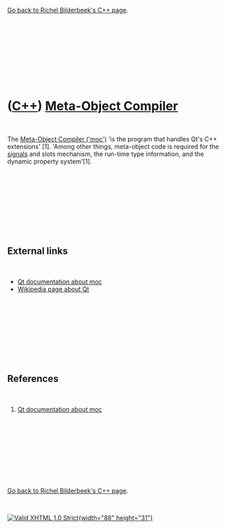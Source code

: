 

[Go back to Richel Bilderbeek's C++ page](Cpp.htm).

 

 

 

 

 

([C++](Cpp.htm)) [Meta-Object Compiler](CppMoc.htm)
===================================================

 

The [Meta-Object Compiler ('moc')](CppMoc.htm) 'is the program that
handles Qt's C++ extensions' \[1\]. 'Among other things, meta-object
code is required for the [signals](CppQtSignal.htm) and slots mechanism,
the run-time type information, and the dynamic property system'\[1\].

 

 

 

 

 

External links
--------------

 

-   [Qt documentation about moc](http://doc.trolltech.com/4.0/moc.html)
-   [Wikipedia page about Qt](http://en.wikipedia.org/wiki/Qt_(toolkit))

 

 

 

 

 

References
----------

 

1.  [Qt documentation about moc](http://doc.trolltech.com/4.0/moc.html)

 

 

 

 

 

[Go back to Richel Bilderbeek's C++ page](Cpp.htm).



 

[![Valid XHTML 1.0 Strict](valid-xhtml10.png){width="88"
height="31"}](http://validator.w3.org/check?uri=referer)
